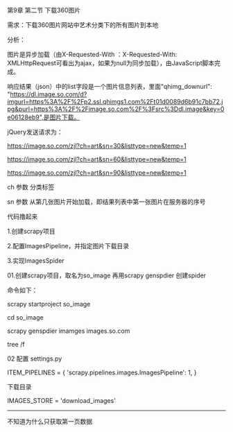 第9章 第二节 下载360图片

需求：下载360图片网站中艺术分类下的所有图片到本地

分析：

图片是异步加载（由X-Requested-With ：X-Requested-With: XMLHttpRequest可看出为ajax，如果为null为同步加载），由JavaScript脚本完成。

响应结果（json）中的list字段是一个图片信息列表，里面"qhimg_downurl": "https://dl.image.so.com/d?imgurl=https%3A%2F%2Fp2.ssl.qhimgs1.com%2Ft01d0089d6b91c7bb72.jpg&purl=https%3A%2F%2Fimage.so.com%2F%3Fsrc%3Ddl.image&key=0e06128eb9",是图片下载。

jQuery发送请求为：

https://image.so.com/zjl?ch=art&sn=30&listtype=new&temp=1

https://image.so.com/zjl?ch=art&sn=60&listtype=new&temp=1

https://image.so.com/zjl?ch=art&sn=90&listtype=new&temp=1

ch 参数 分类标签

sn 参数 从第几张图片开始加载，即结果列表中第一张图片在服务器的序号

代码撸起来

1.创建scrapy项目

2.配置ImagesPipeline，并指定图片下载目录

3.实现ImagesSpider

01.创建scrapy项目，取名为so_image 再用scrapy genspdier 创建spider

命令如下：

scrapy startproject so_image

cd so_image

scrapy genspdier imamges images.so.com

tree /f


02 配置 settings.py

ITEM_PIPELINES = {
    'scrapy.pipelines.images.ImagesPipeline': 1,
}

下载目录

IMAGES_STORE = 'download_images'

----------
不知道为什么只获取第一页数据


